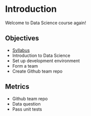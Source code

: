 # Introduction

Welcome to Data Science course again!

## Objectives

* [Syllabus](../syllabus.md)
* Introduction to Data Science
* Set up development environment
* Form a team
* Create Github team repo

## Metrics

* Github team repo
* Data question
* Pass unit tests